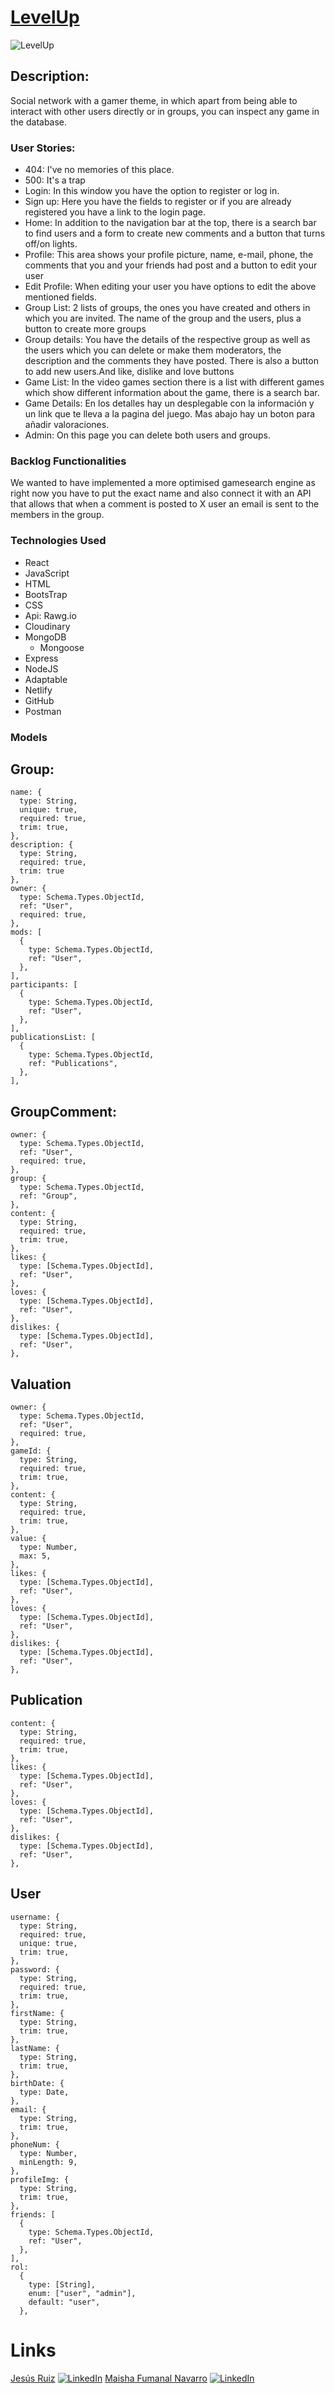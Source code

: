 # [LevelUp](https://levup.netlify.app/)

![LevelUp](https://github.com/JesusR-91/Levelup-client/blob/main/src/assets/logo.png?raw=true)

## Description:
Social network with a gamer theme, in which apart from being able to interact with other users directly or in groups, you can inspect any game in the database.

### User Stories:

- 404: I've no memories of this place.
- 500: It's a trap
- Login: In this window you have the option to register or log in.
- Sign up: Here you have the fields to register or if you are already registered you have a link to the login page.
- Home: In addition to the navigation bar at the top, there is a search bar to find users and a form to create new comments and a button that turns off/on lights.
- Profile: This area shows your profile picture, name, e-mail, phone, the comments that you and your friends had post and a button to edit your user
- Edit Profile: When editing your user you have options to edit the above mentioned fields.
- Group List: 2 lists of groups, the ones you have created and others in which you are invited. The name of the group and the users, plus a button to create more groups
- Group details: You have the details of the respective group as well as the users which you can delete or make them moderators, the description and the comments they have posted. There is also a button to add new users.And like, dislike and love buttons
- Game List: In the video games section there is a list with different games which show different information about the game, there is a search bar.
- Game Details: En los detalles hay un desplegable con la información y un link que te lleva a la pagina del juego. Mas abajo hay un boton para añadir valoraciones.
- Admin: On this page you can delete both users and groups.

### Backlog Functionalities
We wanted to have implemented a more optimised gamesearch engine as right now you have to put the exact name and also connect it with an API that allows that when a comment is posted to X user an email is sent to the members in the group.


### Technologies Used
- React
- JavaScript
- HTML
- BootsTrap
- CSS
- Api: Rawg.io
- Cloudinary
- MongoDB
    - Mongoose
- Express
- NodeJS
- Adaptable
- Netlify
- GitHub
- Postman

### Models
 ## Group:
    name: {
      type: String,
      unique: true,
      required: true,
      trim: true,
    },
    description: {
      type: String,
      required: true,
      trim: true
    },
    owner: {
      type: Schema.Types.ObjectId,
      ref: "User",
      required: true,
    },
    mods: [
      {
        type: Schema.Types.ObjectId,
        ref: "User",
      },
    ],
    participants: [
      {
        type: Schema.Types.ObjectId,
        ref: "User",
      },
    ],
    publicationsList: [
      {
        type: Schema.Types.ObjectId,
        ref: "Publications",
      },
    ],
 ## GroupComment:
    owner: {
      type: Schema.Types.ObjectId,
      ref: "User",
      required: true,
    },
    group: {
      type: Schema.Types.ObjectId,
      ref: "Group",
    },
    content: {
      type: String,
      required: true,
      trim: true,
    },
    likes: {
      type: [Schema.Types.ObjectId],
      ref: "User",
    },
    loves: {
      type: [Schema.Types.ObjectId],
      ref: "User",
    },
    dislikes: {
      type: [Schema.Types.ObjectId],
      ref: "User",
    },

 ## Valuation
    owner: {
      type: Schema.Types.ObjectId,
      ref: "User",
      required: true,
    },
    gameId: {
      type: String,
      required: true,
      trim: true,
    },
    content: {
      type: String,
      required: true,
      trim: true,
    },
    value: {
      type: Number,
      max: 5,
    },
    likes: {
      type: [Schema.Types.ObjectId],
      ref: "User",
    },
    loves: {
      type: [Schema.Types.ObjectId],
      ref: "User",
    },
    dislikes: {
      type: [Schema.Types.ObjectId],
      ref: "User",
    },


 ## Publication
    content: {
      type: String,
      required: true,
      trim: true,
    },
    likes: {
      type: [Schema.Types.ObjectId],
      ref: "User",
    },
    loves: {
      type: [Schema.Types.ObjectId],
      ref: "User",
    },
    dislikes: {
      type: [Schema.Types.ObjectId],
      ref: "User",
    },
  


 ## User
    username: {
      type: String,
      required: true,
      unique: true,
      trim: true,
    },
    password: {
      type: String,
      required: true,
      trim: true,
    },
    firstName: {
      type: String,
      trim: true,
    },
    lastName: {
      type: String,
      trim: true,
    },
    birthDate: {
      type: Date,
    },
    email: {
      type: String,
      trim: true,
    },
    phoneNum: {
      type: Number,
      minLength: 9,
    },
    profileImg: {
      type: String,
      trim: true,
    },
    friends: [
      {
        type: Schema.Types.ObjectId,
        ref: "User",
      },
    ],
    rol: 
      {
        type: [String],
        enum: ["user", "admin"],
        default: "user",
      },   
 



# Links

[Jesús Ruiz](https://github.com/JesusR-91)
[![LinkedIn](https://github.com/JesusR-91/Proyect-2/blob/main/public/images/linkedin%20(1).png?raw=true)](https://www.linkedin.com/in/jes%C3%BAs-manuel-ruiz-ja%C3%A9n-24714472/)
[Maisha Fumanal Navarro](https://github.com/MaishaFN)
[![LinkedIn](https://github.com/JesusR-91/Proyect-2/blob/main/public/images/linkedin%20(1).png?raw=true)](https://www.linkedin.com/in/maishafn/)
